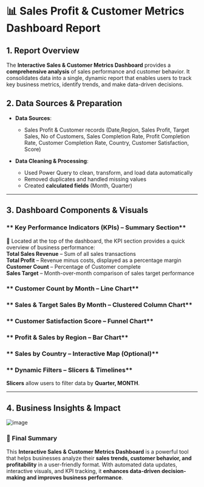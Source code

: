 
# **📊 Sales Profit & Customer Metrics Dashboard Report**  

## **1️. Report Overview**  
The **Interactive Sales & Customer Metrics Dashboard** provides a **comprehensive analysis** of sales performance and customer behavior. It consolidates data into a single, dynamic report that enables users to track key business metrics, identify trends, and make data-driven decisions.  

## **2️. Data Sources & Preparation**  
- **Data Sources**:  
  - Sales Profit & Customer records (Date,Region,	Sales	Profit,	Target Sales,	No of Customers,	Sales Completion Rate,	Profit Completion Rate,	Customer Completion Rate,	Country,	Customer Satisfaction,	Score)  

- **Data Cleaning & Processing**:
  - Used Power Query to clean, transform, and load data automatically
  - Removed duplicates and handled missing values
  - Created **calculated fields** (Month, Quarter)  

---

## **3️. Dashboard Components & Visuals**  

### ** Key Performance Indicators (KPIs) – Summary Section**  
📌 Located at the top of the dashboard, the KPI section provides a quick overview of business performance:  
**Total Sales Revenue** – Sum of all sales transactions  
**Total Profit** – Revenue minus costs, displayed as a percentage margin  
**Customer Count** – Percentage of Customer complete  
**Sales Target** – Month-over-month comparison of sales target performance  

### ** Customer Count by Month – Line Chart**  
 

### ** Sales & Target Sales By Month – Clustered Column Chart**  

### ** Customer Satisfaction Score – Funnel Chart**  

### ** Profit & Sales by Region – Bar Chart**  




### ** Sales by Country – Interactive Map (Optional)**  

### ** Dynamic Filters – Slicers & Timelines**  
 **Slicers** allow users to filter data by **Quarter, MONTH**.  

---

## **4️. Business Insights & Impact**  

![image](https://github.com/user-attachments/assets/490539b7-2bcc-48cc-aefa-522b564a6a6a)






### **📌 Final Summary**  
This **Interactive Sales & Customer Metrics Dashboard** is a powerful tool that helps businesses analyze their **sales trends, customer behavior, and profitability** in a user-friendly format. With automated data updates, interactive visuals, and KPI tracking, it **enhances data-driven decision-making and improves business performance**.  


